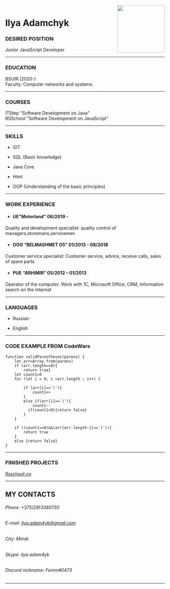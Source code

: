 <img src="https://i.ibb.co/HFyz8V6/1546511714050.jpg" width="150" height="150" align="right">

# Ilya Adamchyk  

### DESIRED POSITION
Junior JavaScript Developer
___
### EDUCATION
BSUIR (2020-) <br>
Faculty: Computer networks and systems.
___
### COURSES
ITStep "Software Development on Java" <br>
RSSchool "Software Development on JavaScript"
___
### SKILLS
 - GIT

 - SQL (Basic knowledge)

 - Java Core

 - Html

 - OOP (Understanding of the basic principles)
___
### WORK EXPERIENCE


- #### UE"Motorland"  06/2019 -

Quality and development specialist:   quality control of managers,storemans,servicemen

- #### OOO “BELMASHMET O5”	01/2013 - 08/2018

Customer service specialist:	Customer service, advice, receive calls, sales of spare parts


- #### PUE “ARHIMIR”		05/2012 – 01/2013

Operator of the computer: Work with 1C, Microsoft Office, CRM, information search on the Internet
___

### LANGUAGES
 - Russian

 - English
___
### CODE EXAMPLE FROM CodeWars

```
function validParentheses(parens) {
    let arr=Array.from(parens)
    if (arr.length==0){
        return true}
    let count1=0
    for (let i = 0; i <arr.length ; i++) {
      
        if (arr[i]=='('){
            count1++
        }
        else if(arr[i]==')'){
            count1--
          if(count1<0){return false}
        }
    }

    if ((count1==0)&&(arr[arr.length-1]==')')){
        return true
    }
    else {return false}
}
```
---
### FINISHED PROJECTS
[Rsschool-cv](https://github.com/FeMalleN/rsschool-cv)

---

 ## MY CONTACTS
###### Phone: +375(29)3380730

###### E-mail: ilya.adam4yk@gmail.com

###### City: Minsk

###### Skype: ilya.adam4yk

###### Discord nickname: Femm#0473


---